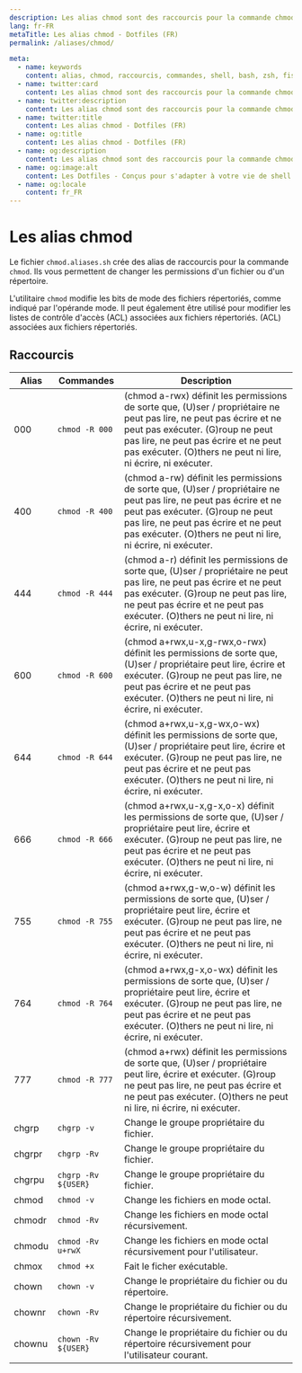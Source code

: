 ```yaml
---
description: Les alias chmod sont des raccourcis pour la commande chmod. Ils vous permettent de changer les permissions d'un fichier ou d'un répertoire.
lang: fr-FR
metaTitle: Les alias chmod - Dotfiles (FR)
permalink: /aliases/chmod/

meta:
  - name: keywords
    content: alias, chmod, raccourcis, commandes, shell, bash, zsh, fish, permissions, fichiers, répertoires, droits, dossiers
  - name: twitter:card
    content: Les alias chmod sont des raccourcis pour la commande chmod. Ils vous permettent de changer les permissions d'un fichier ou d'un répertoire.
  - name: twitter:description
    content: Les alias chmod sont des raccourcis pour la commande chmod. Ils vous permettent de changer les permissions d'un fichier ou d'un répertoire.
  - name: twitter:title
    content: Les alias chmod - Dotfiles (FR)
  - name: og:title
    content: Les alias chmod - Dotfiles (FR)
  - name: og:description
    content: Les alias chmod sont des raccourcis pour la commande chmod. Ils vous permettent de changer les permissions d'un fichier ou d'un répertoire.
  - name: og:image:alt
    content: Les Dotfiles - Conçus pour s'adapter à votre vie de shell
  - name: og:locale
    content: fr_FR
---
```


# Les alias chmod

Le fichier `chmod.aliases.sh` crée des alias de raccourcis pour la commande
`chmod`. Ils vous permettent de changer les permissions d'un fichier ou d'un
répertoire.

L'utilitaire `chmod` modifie les bits de mode des fichiers répertoriés, comme
indiqué par l'opérande mode. Il peut également être utilisé pour modifier les
listes de contrôle d'accès (ACL) associées aux fichiers répertoriés. (ACL)
associées aux fichiers répertoriés.

## Raccourcis

| Alias | Commandes | Description |
| ----- | ----- | ----- |
| 000 | `chmod -R 000` | (chmod a-rwx) définit les permissions de sorte que, (U)ser / propriétaire ne peut pas lire, ne peut pas écrire et ne peut pas exécuter. (G)roup ne peut pas lire, ne peut pas écrire et ne peut pas exécuter. (O)thers ne peut ni lire, ni écrire, ni exécuter. |
| 400 | `chmod -R 400` | (chmod a-rw) définit les permissions de sorte que, (U)ser / propriétaire ne peut pas lire, ne peut pas écrire et ne peut pas exécuter. (G)roup ne peut pas lire, ne peut pas écrire et ne peut pas exécuter. (O)thers ne peut ni lire, ni écrire, ni exécuter. |
| 444 | `chmod -R 444` | (chmod a-r) définit les permissions de sorte que, (U)ser / propriétaire ne peut pas lire, ne peut pas écrire et ne peut pas exécuter. (G)roup ne peut pas lire, ne peut pas écrire et ne peut pas exécuter. (O)thers ne peut ni lire, ni écrire, ni exécuter. |
| 600 | `chmod -R 600` | (chmod a+rwx,u-x,g-rwx,o-rwx) définit les permissions de sorte que, (U)ser / propriétaire peut lire, écrire et exécuter. (G)roup ne peut pas lire, ne peut pas écrire et ne peut pas exécuter. (O)thers ne peut ni lire, ni écrire, ni exécuter. |
| 644 | `chmod -R 644` | (chmod a+rwx,u-x,g-wx,o-wx) définit les permissions de sorte que, (U)ser / propriétaire peut lire, écrire et exécuter. (G)roup ne peut pas lire, ne peut pas écrire et ne peut pas exécuter. (O)thers ne peut ni lire, ni écrire, ni exécuter. |
| 666 | `chmod -R 666` | (chmod a+rwx,u-x,g-x,o-x) définit les permissions de sorte que, (U)ser / propriétaire peut lire, écrire et exécuter. (G)roup ne peut pas lire, ne peut pas écrire et ne peut pas exécuter. (O)thers ne peut ni lire, ni écrire, ni exécuter. |
| 755 | `chmod -R 755` | (chmod a+rwx,g-w,o-w) définit les permissions de sorte que, (U)ser / propriétaire peut lire, écrire et exécuter. (G)roup ne peut pas lire, ne peut pas écrire et ne peut pas exécuter. (O)thers ne peut ni lire, ni écrire, ni exécuter. |
| 764 | `chmod -R 764` | (chmod a+rwx,g-x,o-wx) définit les permissions de sorte que, (U)ser / propriétaire peut lire, écrire et exécuter. (G)roup ne peut pas lire, ne peut pas écrire et ne peut pas exécuter. (O)thers ne peut ni lire, ni écrire, ni exécuter. |
| 777 | `chmod -R 777` | (chmod a+rwx) définit les permissions de sorte que, (U)ser / propriétaire peut lire, écrire et exécuter. (G)roup ne peut pas lire, ne peut pas écrire et ne peut pas exécuter. (O)thers ne peut ni lire, ni écrire, ni exécuter. |
| chgrp | `chgrp -v` | Change le groupe propriétaire du fichier. |
| chgrpr | `chgrp -Rv` | Change le groupe propriétaire du fichier. |
| chgrpu | `chgrp -Rv ${USER}` | Change le groupe propriétaire du fichier. |
| chmod | `chmod -v` | Change les fichiers en mode octal. |
| chmodr | `chmod -Rv` | Change les fichiers en mode octal récursivement. |
| chmodu | `chmod -Rv u+rwX` | Change les fichiers en mode octal récursivement pour l'utilisateur. |
| chmox | `chmod +x` | Fait le ficher exécutable. |
| chown | `chown -v` | Change le propriétaire du fichier ou du répertoire. |
| chownr | `chown -Rv` | Change le propriétaire du fichier ou du répertoire récursivement. |
| chownu | `chown -Rv ${USER}` | Change le propriétaire du fichier ou du répertoire récursivement pour l'utilisateur courant. |

